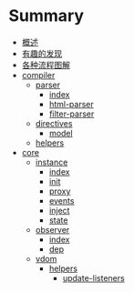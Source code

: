 # Summary

* [概述](README.md)
* [有趣的发现](wonderful.md)
* [各种流程图解](flow.md)
* [compiler](compiler/index.md)
    * [parser](compiler/parser/index.md)
        * [index](compiler/parser/index.md)
        * [html-parser](compiler/parser/html-parser.md)
        * [filter-parser](compiler/parser/filter-parser.md)
    * [directives](compiler/directives/index.md)
        * [model](compiler/directives/model.md)
    * [helpers](compiler/helpers.md)
* [core]()
    * [instance]()
        * [index](core/instance/index.md)
        * [init](core/instance/init.md)
        * [proxy](core/instance/proxy.md)
        * [events](core/instance/events.md)
        * [inject](core/instance/inject.md)
        * [state](core/instance/state.md)
    * [observer]()
        * [index](core/observer/index.md)
        * [dep](core/observer/dep.md)
    * [vdom]()
        * [helpers]()
            * [update-listeners](core/vdom/helpers/update-listeners.md)

